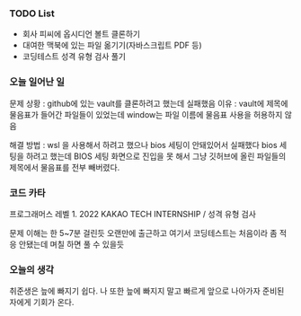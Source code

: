 ### TODO List
- 회사 피씨에 옵시디언 볼트 클론하기
- 대여한 맥북에 있는 파일 옮기기(자바스크립트 PDF 등)
- 코딩테스트 성격 유형 검사 풀기

### 오늘 일어난 일



문제 상황 : github에 있는 vault를 클론하려고 했는데 실패했음 
이유 : vault에 제목에 물음표가 들어간 파일들이 있었는데 window는 파일 이름에 물음표 사용을 허용하지 않음

해결 방법 : wsl 을 사용해서 하려고 했으나 bios 세팅이 안돼있어서 실패했다 bios 세팅을 하려고 했는데  BIOS 세팅 화면으로 진입을 못 해서 그냥 깃허브에 올린 파일들의 제목에서 물음표를 전부 빼버렸다.

### 코드 카타 
프로그래머스 레벨 1.  2022 KAKAO TECH INTERNSHIP /  성격 유형 검사

문제 이해는 한 5~7분 걸린듯
오랜만에 출근하고 여기서 코딩테스트는 처음이라 좀 적응 안됐는데 며칠 하면 풀 수 있을듯

### 오늘의 생각 

취준생은 늪에 빠지기 쉽다.
나 또한 늪에 빠지지 말고 빠르게 앞으로 나아가자
준비된 자에게 기회가 온다.

